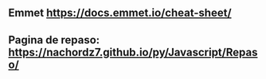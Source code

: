 ## Emmet https://docs.emmet.io/cheat-sheet/ 

## Pagina de repaso: https://nachordz7.github.io/py/Javascript/Repaso/
